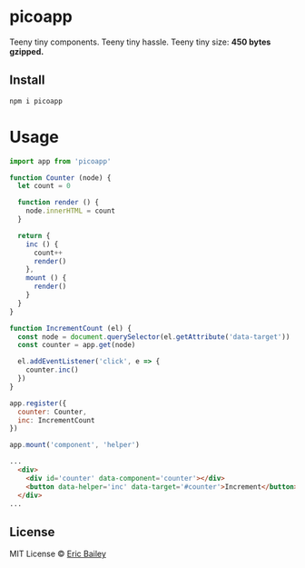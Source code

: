 # picoapp
Teeny tiny components. Teeny tiny hassle. Teeny tiny size: **450 bytes
gzipped.**

## Install
```
npm i picoapp
```

# Usage
```javascript
import app from 'picoapp'

function Counter (node) {
  let count = 0

  function render () {
    node.innerHTML = count
  }

  return {
    inc () {
      count++
      render()
    },
    mount () {
      render()
    }
  }
}

function IncrementCount (el) {
  const node = document.querySelector(el.getAttribute('data-target'))
  const counter = app.get(node)

  el.addEventListener('click', e => {
    counter.inc()
  })
}

app.register({
  counter: Counter,
  inc: IncrementCount
})

app.mount('component', 'helper')
```
```html
...
  <div>
    <div id='counter' data-component='counter'></div>
    <button data-helper='inc' data-target='#counter'>Increment</button>
  </div>
...
```

## License
MIT License © [Eric Bailey](https://estrattonbailey.com)
